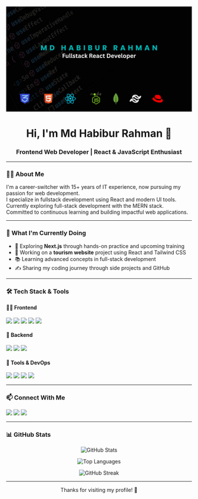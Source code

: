 
<!-- Banner Image -->
<p align="center">
  <img src="https://github.com/md-habib-rahman/md-habib-rahman/blob/main/github%20banner%20md%20habibur%20rahman.png" alt="Banner" />
</p>

<!-- Name & Designation -->
<h1 align="center">Hi, I'm Md Habibur Rahman 👋</h1>
<h3 align="center">Frontend Web Developer | React & JavaScript Enthusiast</h3>

---

<!-- About Me -->
### 👨‍💻 About Me

I'm a career-switcher with 15+ years of IT experience, now pursuing my passion for web development.  
I specialize in fullstack development using React and modern UI tools. 
Currently exploring full-stack development with the MERN stack.  
Committed to continuous learning and building impactful web applications.

---

<!-- Current Activities -->
### 🚀 What I'm Currently Doing

- 🌱 Exploring **Next.js** through hands-on practice and upcoming training  
- 💼 Working on a **tourism website** project using React and Tailwind CSS  
- 📚 Learning advanced concepts in full-stack development  
- ✍️ Sharing my coding journey through side projects and GitHub

---

<!-- Skills Section -->
### 🛠️ Tech Stack & Tools

#### 👨‍🎨 Frontend
<p>
  <img src="https://img.shields.io/badge/-HTML5-E34F26?style=flat&logo=html5&logoColor=white" />
  <img src="https://img.shields.io/badge/-CSS3-1572B6?style=flat&logo=css3&logoColor=white" />
  <img src="https://img.shields.io/badge/-TailwindCSS-38B2AC?style=flat&logo=tailwind-css&logoColor=white" />
  <img src="https://img.shields.io/badge/-JavaScript-F7DF1E?style=flat&logo=javascript&logoColor=black" />
  <img src="https://img.shields.io/badge/-React-61DAFB?style=flat&logo=react&logoColor=black" />
</p>

#### 🧠 Backend
<p>
  <img src="https://img.shields.io/badge/-Node.js-339933?style=flat&logo=node.js&logoColor=white" />
  <img src="https://img.shields.io/badge/-Express.js-000000?style=flat&logo=express&logoColor=white" />
  <img src="https://img.shields.io/badge/-MongoDB-47A248?style=flat&logo=mongodb&logoColor=white" />
</p>

#### 🧰 Tools & DevOps
<p>
  <img src="https://img.shields.io/badge/-Git-F05032?style=flat&logo=git&logoColor=white" />
  <img src="https://img.shields.io/badge/-VSCode-007ACC?style=flat&logo=visual-studio-code&logoColor=white" />
  <img src="https://img.shields.io/badge/-GitHub-181717?style=flat&logo=github&logoColor=white" />
  <img src="https://img.shields.io/badge/-Postman-FF6C37?style=flat&logo=postman&logoColor=white" />
</p>

---

<!-- Social Links -->
### 📫 Connect With Me

<p>
  <a href="https://github.com/your-username"><img src="https://img.shields.io/badge/-GitHub-181717?style=flat&logo=github&logoColor=white" /></a>
  <a href="https://www.linkedin.com/in/your-linkedin-profile/"><img src="https://img.shields.io/badge/-LinkedIn-0077B5?style=flat&logo=linkedin&logoColor=white" /></a>
  <a href="https://twitter.com/your-twitter-handle"><img src="https://img.shields.io/badge/-Twitter-1DA1F2?style=flat&logo=twitter&logoColor=white" /></a>
</p>

---

<!-- GitHub Stats -->
### 📊 GitHub Stats

<p align="center">
  <img src="https://github-readme-stats.vercel.app/api?username=your-username&show_icons=true&theme=default" alt="GitHub Stats" />
</p>

<p align="center">
  <img src="https://github-readme-stats.vercel.app/api/top-langs/?username=your-username&layout=compact" alt="Top Languages" />
</p>

<p align="center">
  <img src="https://github-readme-streak-stats.herokuapp.com/?user=your-username" alt="GitHub Streak" />
</p>

---

<!-- Footer -->
<p align="center">Thanks for visiting my profile! 🙏</p>
